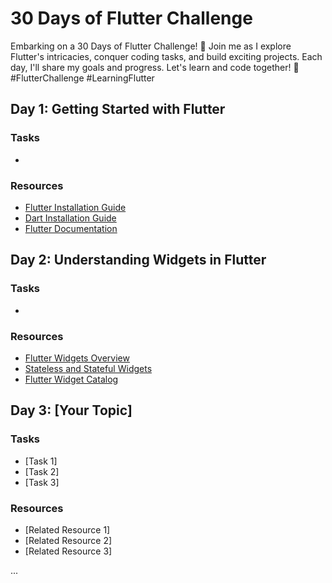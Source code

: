 



# 30 Days of Flutter Challenge

Embarking on a 30 Days of Flutter Challenge! 🚀 Join me as I explore Flutter's intricacies, conquer coding tasks, and build exciting projects. Each day, I'll share my goals and progress. Let's learn and code together! 🌟 #FlutterChallenge #LearningFlutter


## Day 1: Getting Started with Flutter

### Tasks
- 

### Resources
- [Flutter Installation Guide](https://flutter.dev/docs/get-started/install)
- [Dart Installation Guide](https://dart.dev/get-dart)
- [Flutter Documentation](https://flutter.dev/docs)

## Day 2: Understanding Widgets in Flutter

### Tasks
- 

### Resources
- [Flutter Widgets Overview](https://flutter.dev/docs/development/ui/widgets)
- [Stateless and Stateful Widgets](https://flutter.dev/docs/development/ui/interactive#state)
- [Flutter Widget Catalog](https://flutter.dev/docs/development/ui/widgets)

## Day 3: [Your Topic]

### Tasks
- [Task 1]
- [Task 2]
- [Task 3]

### Resources
- [Related Resource 1]
- [Related Resource 2]
- [Related Resource 3]

...

